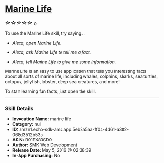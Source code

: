 # [Marine Life](http://alexa.amazon.com/#skills/amzn1.echo-sdk-ams.app.5eb8a5aa-ff04-4d61-a382-068d3512b53b)
![0 stars](../../images/ic_star_border_black_18dp_1x.png)![0 stars](../../images/ic_star_border_black_18dp_1x.png)![0 stars](../../images/ic_star_border_black_18dp_1x.png)![0 stars](../../images/ic_star_border_black_18dp_1x.png)![0 stars](../../images/ic_star_border_black_18dp_1x.png) 0

To use the Marine Life skill, try saying...

* *Alexa, open Marine Life.*

* *Alexa, ask Marine Life to tell me a fact.*

* *Alexa, tell Marine Life to give me some information.*

Marine Life is an easy to use application that tells you interesting facts about all sorts of marine life, including whales, dolphins, sharks, sea turtles, octopus, jellyfish, lobster, deep sea creatures, and more!

To start learning fun facts, just open the skill.

***

### Skill Details

* **Invocation Name:** marine life
* **Category:** null
* **ID:** amzn1.echo-sdk-ams.app.5eb8a5aa-ff04-4d61-a382-068d3512b53b
* **ASIN:** B01EX83SD0
* **Author:** SMK Web Development
* **Release Date:** May 5, 2016 @ 02:38:39
* **In-App Purchasing:** No
